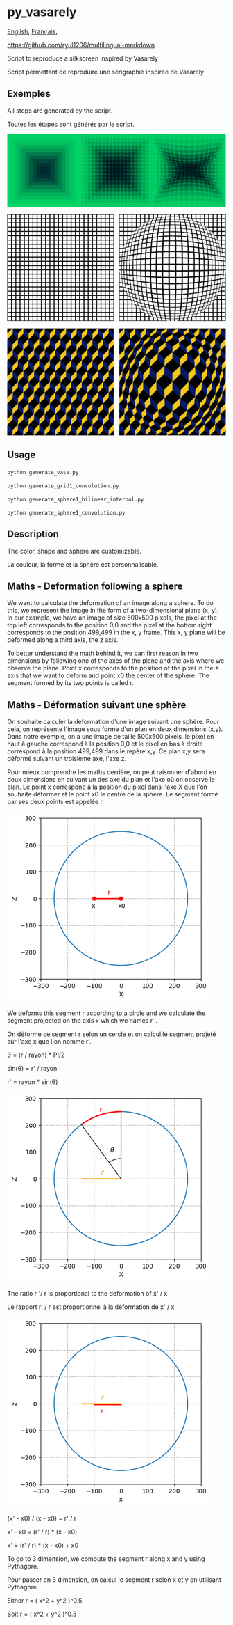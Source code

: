 <!-- multilingual suffix: en-US, fr-FR -->
<!-- no suffix: fr-FR -->

<!-- [common] -->
# py_vasarely

[English](README.en-US.md),
[Français](README.md),

<!-- [ignore] -->
https://github.com/ryul1206/multilingual-markdown

<!-- [en-US] -->
Script to reproduce a silkscreen inspired by Vasarely

<!-- [fr-FR] -->
Script permettant de reproduire une sérigraphie inspirée de Vasarely

<!-- [common] -->
## Exemples

<!-- [en-US] -->
All steps are generated by the script.

<!-- [fr-FR] -->
Toutes les étapes sont générés par le script.

<!-- [common] -->
![](examples/vasa/vasa_example.png)

![](examples/grid1_convolution/grid_example.png)

![](examples/sphere1_bilinear_interpol/sphere1_bilinear_interpol_example.png)

<!-- ![](examples/sphere1_convolution/sphere1_example.png) -->

<!-- [common] -->
## Usage 

`python generate_vasa.py`

`python generate_grid1_convolution.py`

`python generate_sphere1_bilinear_interpol.py`

`python generate_sphere1_convolution.py`

<!-- [common] -->
## Description

<!-- [en-US] -->
The color, shape and sphere are customizable.
<!-- [fr-FR] -->
La couleur, la forme et la sphère est personnalisable.

<!-- [en-US] -->
## Maths - Deformation following a sphere

We want to calculate the deformation of an image along a sphere. To do this, we represent the image in the form of a two-dimensional plane (x, y). In our example, we have an image of size 500x500 pixels, the pixel at the top left corresponds to the position 0,0 and the pixel at the bottom right corresponds to the position 499,499 in the x, y frame. This x, y plane will be deformed along a third axis, the z axis.

To better understand the math behind it, we can first reason in two dimensions by following one of the axes of the plane and the axis where we observe the plane. Point x corresponds to the position of the pixel in the X axis that we want to deform and point x0 the center of the sphere. The segment formed by its two points is called r.

<!-- [fr-FR] -->
## Maths - Déformation suivant une sphère

On souhaite calculer la déformation d'une image suivant une sphère. Pour cela, on représente l'image sous forme d'un plan en deux dimensions (x,y). Dans notre exemple, on a une image de taille 500x500 pixels, le pixel en haut à gauche correspond à la position 0,0 et le pixel en bas à droite correspond à la position 499,499 dans le repère x,y. Ce plan x,y sera déformé suivant un troisième axe, l'axe z.

Pour mieux comprendre les maths derrière, on peut raisonner d'abord en deux dimensions en suivant un des axe du plan et l'axe où on observe le plan. Le point x correspond à la position du pixel dans l'axe X que l'on souhaite déformer et le point x0 le centre de la sphère. Le segment formé par ses deux points est appelée r.

<!-- [common] -->
![](fig/fig_01.png)

<!-- [en-US] -->
We deforms this segment r according to a circle and we calculate the segment projected on the axis x which we names r '.

<!-- [fr-FR] -->
On déforme ce segment r selon un cercle et on calcul le segment projeté sur l'axe x que l'on nomme r'. 

<!-- [common] -->
&theta; = (r / rayon) * PI/2

sin(&theta;) = r' / rayon

r' = rayon * sin(&theta;)

![](fig/fig_02.png)

<!-- [en-US] -->
The ratio r '/ r is proportional to the deformation of x' / x

<!-- [fr-FR] -->
Le rapport r' / r est proportionnel à la déformation de x' / x 

<!-- [common] -->
![](fig/fig_03.png)

(x' - x0) / (x - x0) = r' / r

x' - x0 = (r' / r) * (x - x0)

x' = (r' / r) * (x - x0) + x0

<!-- [en-US] -->
To go to 3 dimension, we compute the segment r along x and y using Pythagore.

<!-- [fr-FR] -->
Pour passer en 3 dimension, on calcul le segment r selon x et y en utilisant Pythagore.

<!-- [en-US] -->
Either r = ( x^2 + y^2 )^0.5

<!-- [fr-FR] -->
Soit r = ( x^2 + y^2 )^0.5
